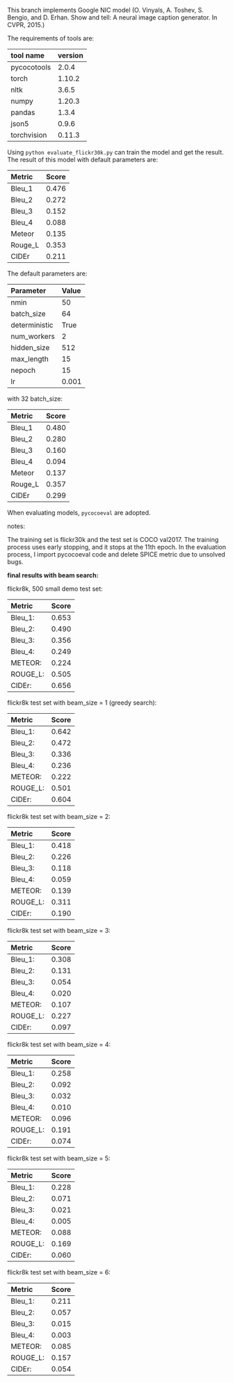 This branch implements Google NIC model (O. Vinyals, A. Toshev, S. Bengio, and D. Erhan. Show and tell: A
neural image caption generator. In CVPR, 2015.)

The requirements of tools are:

| tool name   | version |
|:------------|:--------|
| pycocotools | 2.0.4   |
| torch       | 1.10.2  |
| nltk        | 3.6.5   |
| numpy       | 1.20.3  |
| pandas      | 1.3.4   |
| json5       | 0.9.6   |
| torchvision | 0.11.3  |

Using ```python evaluate_flickr30k.py``` can train the model and get the result. The result of this model with default
parameters are:

| Metric  | Score |
|:--------|:------|
| Bleu_1  | 0.476 |
| Bleu_2  | 0.272 |
| Bleu_3  | 0.152 |
| Bleu_4  | 0.088 |
| Meteor  | 0.135 |
| Rouge_L | 0.353 |
| CIDEr   | 0.211 |

The default parameters are:

| Parameter     | Value |
|:--------------|:------|
| nmin          | 50    |
| batch_size    | 64    |
| deterministic | True  |
| num_workers   | 2     |
| hidden_size   | 512   |
| max_length    | 15    |
| nepoch        | 15    |
| lr            | 0.001 |

with 32 batch_size:

| Metric  | Score |
|:--------|:------|
| Bleu_1  | 0.480 |
| Bleu_2  | 0.280 |
| Bleu_3  | 0.160 |
| Bleu_4  | 0.094 |
| Meteor  | 0.137 |
| Rouge_L | 0.357 |
| CIDEr   | 0.299 |



When evaluating models, ```pycocoeval``` are adopted.

notes:

The training set is flickr30k and the test set is COCO val2017. The training process
uses early stopping, and it stops at the 11th epoch. In the evaluation process, I import pycocoeval
code and delete SPICE metric due to unsolved bugs.

**final results with beam search:**

flickr8k, 500 small demo test set:

| Metric  | Score |
|:--------|:------|
|Bleu_1:| 0.653|
|Bleu_2: |0.490|
|Bleu_3: |0.356|
|Bleu_4: |0.249|
|METEOR: |0.224|
|ROUGE_L: |0.505|
|CIDEr: |0.656|

flickr8k test set with beam_size = 1 (greedy search):

| Metric  | Score |
|:--------|:------|
|Bleu_1: |0.642|
|Bleu_2: |0.472|
|Bleu_3: |0.336|
|Bleu_4: |0.236|
|METEOR: |0.222|
|ROUGE_L: |0.501|
|CIDEr: |0.604|

flickr8k test set with beam_size = 2:

| Metric  | Score |
|:--------|:------|
|Bleu_1: |0.418|
|Bleu_2: |0.226|
|Bleu_3: |0.118|
|Bleu_4: |0.059|
|METEOR: |0.139|
|ROUGE_L: |0.311|
|CIDEr: |0.190|

flickr8k test set with beam_size = 3:

| Metric  | Score |
|:--------|:------|
|Bleu_1: |0.308|
|Bleu_2: |0.131|
|Bleu_3: |0.054|
|Bleu_4: |0.020|
|METEOR: |0.107|
|ROUGE_L: |0.227|
|CIDEr: |0.097|

flickr8k test set with beam_size = 4:

| Metric  | Score |
|:--------|:------|
|Bleu_1: |0.258|
|Bleu_2: |0.092|
|Bleu_3: |0.032|
|Bleu_4: |0.010|
|METEOR: |0.096|
|ROUGE_L: |0.191|
|CIDEr: |0.074|

flickr8k test set with beam_size = 5:

| Metric  | Score |
|:--------|:------|
|Bleu_1: |0.228|
|Bleu_2: |0.071|
|Bleu_3: |0.021|
|Bleu_4: |0.005|
|METEOR: |0.088|
|ROUGE_L: |0.169|
|CIDEr: |0.060|

flickr8k test set with beam_size = 6:

| Metric  | Score |
|:--------|:------|
|Bleu_1: |0.211|
|Bleu_2: |0.057|
|Bleu_3: |0.015|
|Bleu_4: |0.003|
|METEOR: |0.085|
|ROUGE_L: |0.157|
|CIDEr: |0.054|